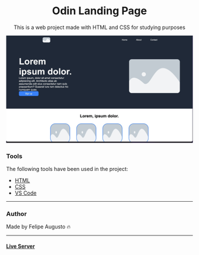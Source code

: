 <h1 align="center">Odin Landing Page</h1>

<p align="center">This is a web project made with HTML and CSS for studying purposes</p>

<img src="readme.jpeg"></img>

### Tools

The following tools have been used in the project:

- [HTML](https://html.com/)
- [CSS](https://developer.mozilla.org/pt-BR/docs/Web/CSS)
- [VS Code](https://code.visualstudio.com)

---

### Author

Made by Felipe Augusto :fire:

---

#### [Live Server](https://FelipeA.github.io/odin-landing-page/)

